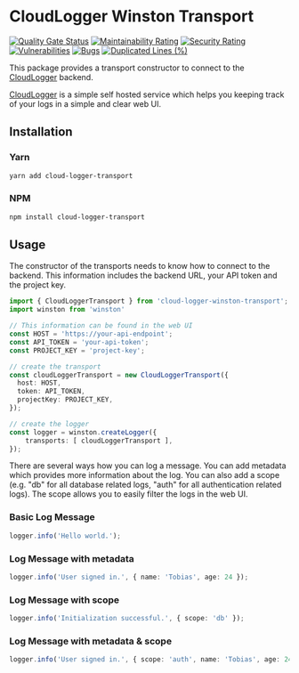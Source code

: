 # CloudLogger Winston Transport
<!-- #region badges -->
[![Quality Gate Status](https://sq.srv.tobiaswaelde.com/api/project_badges/measure?project=tobiaswaelde_cloud-logger-transport_AYs2E0L3PhYnLbS8eM8I&metric=alert_status&token=sqb_535123a55d6922bb41e632e468b711314b35d254)](https://sq.srv.tobiaswaelde.com/dashboard?id=tobiaswaelde_cloud-logger-transport_AYs2E0L3PhYnLbS8eM8I)
[![Maintainability Rating](https://sq.srv.tobiaswaelde.com/api/project_badges/measure?project=tobiaswaelde_cloud-logger-transport_AYs2E0L3PhYnLbS8eM8I&metric=sqale_rating&token=sqb_535123a55d6922bb41e632e468b711314b35d254)](https://sq.srv.tobiaswaelde.com/dashboard?id=tobiaswaelde_cloud-logger-transport_AYs2E0L3PhYnLbS8eM8I)
[![Security Rating](https://sq.srv.tobiaswaelde.com/api/project_badges/measure?project=tobiaswaelde_cloud-logger-transport_AYs2E0L3PhYnLbS8eM8I&metric=security_rating&token=sqb_535123a55d6922bb41e632e468b711314b35d254)](https://sq.srv.tobiaswaelde.com/dashboard?id=tobiaswaelde_cloud-logger-transport_AYs2E0L3PhYnLbS8eM8I)
[![Vulnerabilities](https://sq.srv.tobiaswaelde.com/api/project_badges/measure?project=tobiaswaelde_cloud-logger-transport_AYs2E0L3PhYnLbS8eM8I&metric=vulnerabilities&token=sqb_535123a55d6922bb41e632e468b711314b35d254)](https://sq.srv.tobiaswaelde.com/dashboard?id=tobiaswaelde_cloud-logger-transport_AYs2E0L3PhYnLbS8eM8I)
[![Bugs](https://sq.srv.tobiaswaelde.com/api/project_badges/measure?project=tobiaswaelde_cloud-logger-transport_AYs2E0L3PhYnLbS8eM8I&metric=bugs&token=sqb_535123a55d6922bb41e632e468b711314b35d254)](https://sq.srv.tobiaswaelde.com/dashboard?id=tobiaswaelde_cloud-logger-transport_AYs2E0L3PhYnLbS8eM8I)
[![Duplicated Lines (%)](https://sq.srv.tobiaswaelde.com/api/project_badges/measure?project=tobiaswaelde_cloud-logger-transport_AYs2E0L3PhYnLbS8eM8I&metric=duplicated_lines_density&token=sqb_535123a55d6922bb41e632e468b711314b35d254)](https://sq.srv.tobiaswaelde.com/dashboard?id=tobiaswaelde_cloud-logger-transport_AYs2E0L3PhYnLbS8eM8I)
<!-- #endregion -->

This package provides a transport constructor to connect to the [CloudLogger]() backend.

[CloudLogger]() is a simple self hosted service which helps you keeping track of your logs in a simple and clear web UI.

## Installation
### Yarn
```sh
yarn add cloud-logger-transport
```
### NPM
```sh
npm install cloud-logger-transport
```

## Usage
The constructor of the transports needs to know how to connect to the backend. This information includes the backend URL, your API token and the project key.

```ts
import { CloudLoggerTransport } from 'cloud-logger-winston-transport';
import winston from 'winston'

// This information can be found in the web UI
const HOST = 'https://your-api-endpoint';
const API_TOKEN = 'your-api-token';
const PROJECT_KEY = 'project-key';

// create the transport
const cloudLoggerTransport = new CloudLoggerTransport({
  host: HOST,
  token: API_TOKEN,
  projectKey: PROJECT_KEY,
});

// create the logger
const logger = winston.createLogger({
	transports: [ cloudLoggerTransport ],
});
```

There are several ways how you can log a message. You can add metadata which provides more information about the log. You can also add a scope (e.g. "db" for all database related logs, "auth" for all authentication related logs). The scope allows you to easily filter the logs in the web UI.

### Basic Log Message
```ts
logger.info('Hello world.');
```

### Log Message with metadata
```ts
logger.info('User signed in.', { name: 'Tobias', age: 24 });
```

### Log Message with scope
```ts
logger.info('Initialization successful.', { scope: 'db' });
```

### Log Message with metadata & scope 
```ts
logger.info('User signed in.', { scope: 'auth', name: 'Tobias', age: 24 });
```
